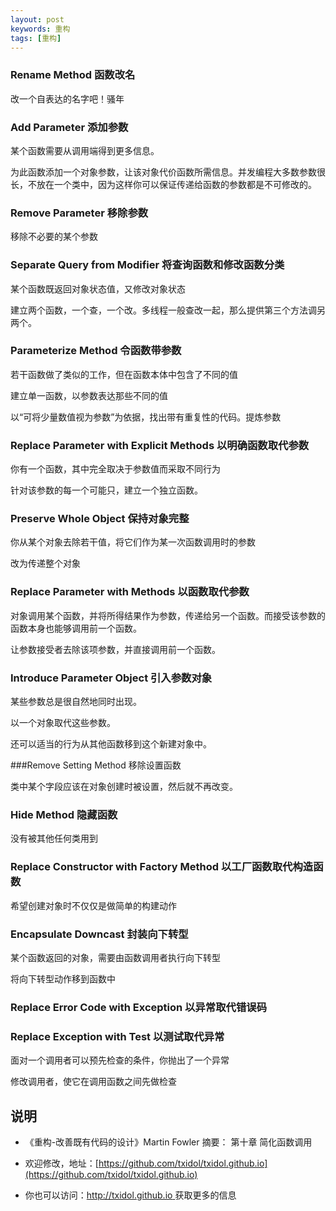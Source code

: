 ```yaml
---
layout: post
keywords: 重构
tags: [重构]
---
```


### Rename Method 函数改名

改一个自表达的名字吧！骚年

### Add Parameter 添加参数

某个函数需要从调用端得到更多信息。

为此函数添加一个对象参数，让该对象代价函数所需信息。并发编程大多数参数很长，不放在一个类中，因为这样你可以保证传递给函数的参数都是不可修改的。

### Remove Parameter 移除参数

移除不必要的某个参数

### Separate Query from Modifier 将查询函数和修改函数分类

某个函数既返回对象状态值，又修改对象状态

建立两个函数，一个查，一个改。多线程一般查改一起，那么提供第三个方法调另两个。

### Parameterize Method 令函数带参数

若干函数做了类似的工作，但在函数本体中包含了不同的值

建立单一函数，以参数表达那些不同的值

以“可将少量数值视为参数”为依据，找出带有重复性的代码。提炼参数

### Replace Parameter with Explicit Methods 以明确函数取代参数

你有一个函数，其中完全取决于参数值而采取不同行为

针对该参数的每一个可能只，建立一个独立函数。

### Preserve Whole Object 保持对象完整

你从某个对象去除若干值，将它们作为某一次函数调用时的参数

改为传递整个对象

### Replace Parameter with Methods 以函数取代参数

对象调用某个函数，并将所得结果作为参数，传递给另一个函数。而接受该参数的函数本身也能够调用前一个函数。

让参数接受者去除该项参数，并直接调用前一个函数。

### Introduce Parameter Object 引入参数对象

某些参数总是很自然地同时出现。

以一个对象取代这些参数。

还可以适当的行为从其他函数移到这个新建对象中。

###Remove Setting Method 移除设置函数

类中某个字段应该在对象创建时被设置，然后就不再改变。

### Hide Method 隐藏函数

没有被其他任何类用到

### Replace Constructor with Factory Method 以工厂函数取代构造函数

希望创建对象时不仅仅是做简单的构建动作

### Encapsulate Downcast 封装向下转型

某个函数返回的对象，需要由函数调用者执行向下转型

将向下转型动作移到函数中

### Replace Error Code with Exception 以异常取代错误码

### Replace Exception with Test 以测试取代异常

面对一个调用者可以预先检查的条件，你抛出了一个异常

修改调用者，使它在调用函数之间先做检查

说明
----
- 《重构-改善既有代码的设计》Martin Fowler 摘要： 第十章 简化函数调用

- 欢迎修改，地址：[https://github.com/txidol/txidol.github.io](https://github.com/txidol/txidol.github.io)

- 你也可以访问：[http://txidol.github.io ](http://txidol.github.io) 获取更多的信息
